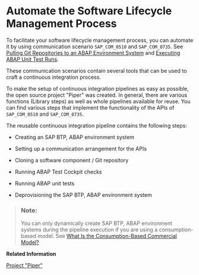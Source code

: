 <!-- loioe342c2497fe54bf890688d2d44c4dcff -->

# Automate the Software Lifecycle Management Process

To facilitate your software lifecycle management process, you can automate it by using communication scenario `SAP_COM_0510` and `SAP_COM_0735`. See [Pulling Git Repositories to an ABAP Environment System](pulling-git-repositories-to-an-abap-environment-system-80a8d52.md) and [Executing ABAP Unit Test Runs](executing-abap-unit-test-runs-cdd19e3.md).

These communication scenarios contain several tools that can be used to craft a continuous integration process.

To make the setup of continuous integration pipelines as easy as possible, the open source project "Piper" was created. In general, there are various functions \(Library steps\) as well as whole pipelines available for reuse. You can find various steps that implement the functionality of the APIs of `SAP_COM_0510` and `SAP_COM_0735`.

The reusable continuous integration pipeline contains the following steps:

-   Creating an SAP BTP, ABAP environment system

-   Setting up a communication arrangement for the APIs

-   Cloning a software component / Git repository

-   Running ABAP Test Cockpit checks

-   Running ABAP unit tests
-   Deprovisioning the SAP BTP, ABAP environment system


> ### Note:  
> You can only dynamically create SAP BTP, ABAP environment systems during the pipeline execution if you are using a consumption-based model. See [What Is the Consumption-Based Commercial Model?](https://help.sap.com/products/BTP/65de2977205c403bbc107264b8eccf4b/7047eb4a15a84ac7be3c8612179e6d1f.html)

**Related Information**  


[Project "Piper"](https://sap.github.io/jenkins-library/)


